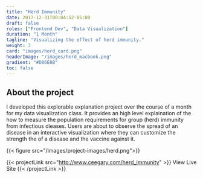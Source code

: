 ```yaml
---
title: "Herd Immunity"
date: 2017-12-31T00:04:52-05:00
draft: false
roles: ["Frontend Dev", "Data Visualization"]
duration: "1 Month"
tagline: "Visualizing the effect of herd immunity."
weight: 3
card: "images/herd_card.png"
headerImage: "/images/herd_macbook.png"
gradient: "#D86E8B"
toc: false
---
```


## About the project

I developed this explorable explanation project over the course of a month for my data visualization class. It provides an high level explaination of the how to measure the population requirements for group (herd) immunity from infectious dieases. Users are about to observe the spread of an disease in an interactive visualization where they can customize the strength the of a disease and the vaccine against it.

{{< figure src="/images/project-images/herd.png">}}

{{< projectLink src="http://www.ceegary.com/herd_immunity" >}}
    View Live Site
{{< /projectLink >}}
